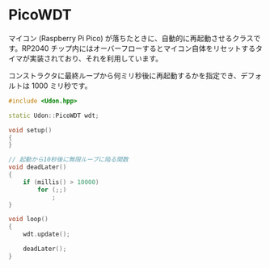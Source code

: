 # PicoWDT

マイコン (Raspberry Pi Pico) が落ちたときに、自動的に再起動させるクラスです。RP2040 チップ内にはオーバーフローするとマイコン自体をリセットするタイマが実装されており、それを利用しています。

コンストラクタに最終ループから何ミリ秒後に再起動するかを指定でき、デフォルトは 1000 ミリ秒です。

```cpp
#include <Udon.hpp>

static Udon::PicoWDT wdt;

void setup()
{
}

// 起動から10秒後に無限ループに陥る関数
void deadLater()
{
    if (millis() > 10000)
        for (;;)
            ;
}

void loop()
{
    wdt.update();

    deadLater();
}
```
